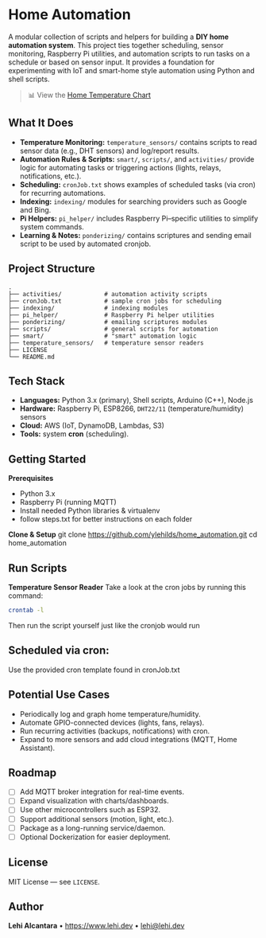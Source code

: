 # Home Automation
A modular collection of scripts and helpers for building a **DIY home automation system**. This project ties together scheduling, sensor monitoring, Raspberry Pi utilities, and automation scripts to run tasks on a schedule or based on sensor input. It provides a foundation for experimenting with IoT and smart-home style automation using Python and shell scripts.

> 📊 View the [Home Temperature Chart](http://iot-temperature-project.s3-website-us-west-2.amazonaws.com/highchartSimple.html)

## What It Does
- **Temperature Monitoring:** `temperature_sensors/` contains scripts to read sensor data (e.g., DHT sensors) and log/report results.
- **Automation Rules & Scripts:** `smart/`, `scripts/`, and `activities/` provide logic for automating tasks or triggering actions (lights, relays, notifications, etc.).
- **Scheduling:** `cronJob.txt` shows examples of scheduled tasks (via cron) for recurring automations.
- **Indexing:** `indexing/` modules for searching providers such as Google and Bing.
- **Pi Helpers:** `pi_helper/` includes Raspberry Pi–specific utilities to simplify system commands.
- **Learning & Notes:** `ponderizing/` contains scriptures and sending email script to be used by automated cronjob.

## Project Structure
    .
    ├── activities/            # automation activity scripts
    ├── cronJob.txt            # sample cron jobs for scheduling
    ├── indexing/              # indexing modules
    ├── pi_helper/             # Raspberry Pi helper utilities
    ├── ponderizing/           # emailing scriptures modules
    ├── scripts/               # general scripts for automation
    ├── smart/                 # "smart" automation logic
    ├── temperature_sensors/   # temperature sensor readers
    ├── LICENSE
    └── README.md

## Tech Stack
- **Languages:** Python 3.x (primary), Shell scripts, Arduino (C++), Node.js
- **Hardware:** Raspberry Pi, ESP8266, `DHT22/11` (temperature/humidity) sensors
- **Cloud:** AWS (IoT, DynamoDB, Lambdas, S3)
- **Tools:** system **cron** (scheduling).

## Getting Started
**Prerequisites**
- Python 3.x
- Raspberry Pi (running MQTT)
- Install needed Python libraries & virtualenv
- follow steps.txt for better instructions on each folder

**Clone & Setup**
git clone https://github.com/ylehilds/home_automation.git
cd home_automation

## Run Scripts
**Temperature Sensor Reader**
Take a look at the cron jobs by running this command:
```bash
crontab -l
```
Then run the script yourself just like the cronjob would run

## Scheduled via cron:
Use the provided cron template found in cronJob.txt

## Potential Use Cases
- Periodically log and graph home temperature/humidity.
- Automate GPIO-connected devices (lights, fans, relays).
- Run recurring activities (backups, notifications) with cron.
- Expand to more sensors and add cloud integrations (MQTT, Home Assistant).

## Roadmap
- [ ] Add MQTT broker integration for real-time events.
- [ ] Expand visualization with charts/dashboards.
- [ ] Use other microcontrollers such as ESP32.
- [ ] Support additional sensors (motion, light, etc.).
- [ ] Package as a long-running service/daemon.
- [ ] Optional Dockerization for easier deployment.

## License
MIT License — see `LICENSE`.

## Author
**Lehi Alcantara** • https://www.lehi.dev • lehi@lehi.dev
